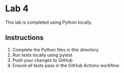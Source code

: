 # Lab 4

This lab is completed using Python locally.

## Instructions

1. Complete the Python files in this directory
2. Run tests locally using pytest
3. Push your changes to GitHub
4. Ensure all tests pass in the GitHub Actions workflow 
